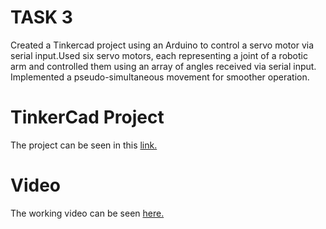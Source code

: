 # TASK 3

Created a Tinkercad project using an Arduino to control a servo motor via serial input.Used six servo motors, each representing a joint of a robotic arm and controlled them using an array of angles received via serial input.
Implemented a pseudo-simultaneous movement for smoother operation.

# TinkerCad Project
The project can be seen in this [link.](https://www.tinkercad.com/things/7kHPk1PUEs2-robotic-arm?sharecode=rAP6NmE3dgBO_3l3gMHC6CUdxmpzjCl-swL7CKIXhXY)

# Video 
The working video can be seen [here.](https://drive.google.com/file/d/1aMgmOF8gCWuIA8HSJBglLNef-Yx6BIjS/view)